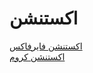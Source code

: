 # اکستنشن
[اکستنشن فایرفاکس](https://addons.mozilla.org/en-US/firefox/addon/farsicp/)  
[اکستنشن کروم](https://chrome.google.com/webstore/detail/farsicp/doddojncehgapopfmhbdcpgpgmflglak/related)
